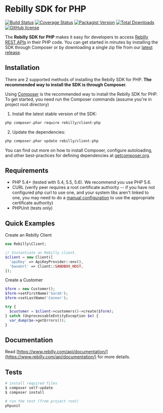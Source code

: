 # Rebilly SDK for PHP

[![Build Status](https://img.shields.io/travis/Rebilly/rebilly-php/master.svg?style=flat-square)](https://travis-ci.org/Rebilly/rebilly-php)
[![Coverage Status](https://coveralls.io/repos/Rebilly/rebilly-php/badge.svg?branch=master&service=github)](https://coveralls.io/github/Rebilly/rebilly-php?branch=master)
[![Packagist Version](https://img.shields.io/packagist/v/rebilly/client-php.svg?style=flat-square)](https://packagist.org/packages/rebilly/client-php)
[![Total Downloads](https://img.shields.io/packagist/dt/rebilly/client-php.svg?style=flat-square)](https://packagist.org/packages/rebilly/client-php)
[![GitHub license](https://img.shields.io/badge/license-MIT-blue.svg?style=flat-square)](https://raw.githubusercontent.com/Rebilly/rebilly-php/master/LICENSE)

The **Rebilly SDK for PHP** makes it easy for developers to access
[Rebilly REST APIs](https://www.rebilly.com/api/documentation/) in their PHP code.
You can get started in minutes by installing the SDK through Composer or by downloading
a single zip file from our [latest release](https://github.com/Rebilly/rebilly-php/releases).

## Installation

There are 2 supported methods of installing the Rebilly SDK for PHP.
**The recommended way to install the SDK is through Composer.**

Using [Composer](http://getcomposer.org/) is the recommended way to install the Rebilly SDK for PHP.
To get started, you need run the Composer commands (assume you're in project root directory)

1. Install the latest stable version of the SDK:
```bash
php composer.phar require rebilly/client-php
```
2. Update the dependencies:
```bash
php composer.phar update rebilly/client-php
```

You can find out more on how to install Composer, configure autoloading,
and other best-practices for defining dependencies at [getcomposer.org](http://getcomposer.org/).

## Requirements

* PHP 5.4+ (tested with 5.4, 5.5, 5.6). We recommend you use PHP 5.6.
* CURL (verify peer requires a root certificate authority -- if you have not configured php curl to use one, and your system libs aren't linked to one, you may need to do a [manual configuration](http://stackoverflow.com/questions/17478283/paypal-access-ssl-certificate-unable-to-get-local-issuer-certificate/19149687#19149687) to use the appropriate certificate authority)
* PHPUnit (tests only)

## Quick Examples

Create an Rebilly Client

```php
use Rebilly\Client;

// Instantiate an Rebilly client.
$client = new Client([
  'apiKey' => ApiKeyProvider::env(),
  'baseUrl' => Client::SANDBOX_HOST,
]);
```

Create a Customer

```php
$form = new Customer();
$form->setFirstName('Sarah');
$form->setLastName('Connor');

try {
  $customer = $client->customers()->create($form);
} catch (UnprocessableEntityException $e) {
  var_dump($e->getErrors());
}
```

## Documentation

Read [https://www.rebilly.com/api/documentation/](https://www.rebilly.com/api/documentation/) for more details.

## Tests

```bash
# install required files
$ composer self-update
$ composer install

# run the test (from project root)
phpunit
```
